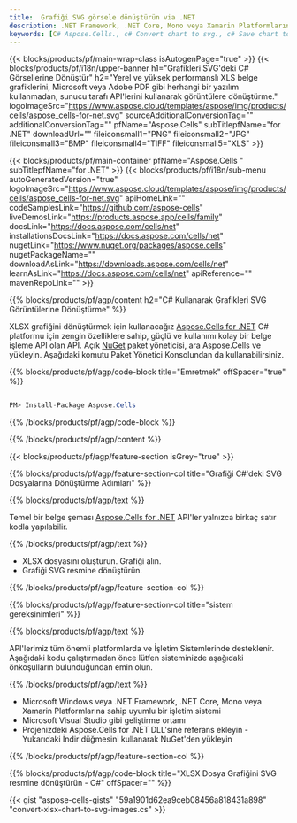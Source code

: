 ```yaml
---
title:  Grafiği SVG görsele dönüştürün via .NET
description: .NET Framework, .NET Core, Mono veya Xamarin Platformlarındaki XLSX dosyasındaki grafiği dönüştürmek için C# kaynak kodu.
keywords: [C# Aspose.Cells., c# Convert chart to svg., c# Save chart to svg., c# chart to svg]
---
```

{{< blocks/products/pf/main-wrap-class isAutogenPage="true" >}}
{{< blocks/products/pf/i18n/upper-banner h1="Grafikleri SVG\'deki C# Görsellerine Dönüştür" h2="Yerel ve yüksek performanslı XLS belge grafiklerini, Microsoft veya Adobe PDF gibi herhangi bir yazılım kullanmadan, sunucu tarafı API\'lerini kullanarak görüntülere dönüştürme." logoImageSrc="https://www.aspose.cloud/templates/aspose/img/products/cells/aspose_cells-for-net.svg" sourceAdditionalConversionTag="" additionalConversionTag="" pfName="Aspose.Cells" subTitlepfName="for .NET" downloadUrl="" fileiconsmall1="PNG" fileiconsmall2="JPG" fileiconsmall3="BMP" fileiconsmall4="TIFF" fileiconsmall5="XLS" >}}

{{< blocks/products/pf/main-container pfName="Aspose.Cells " subTitlepfName="for .NET" >}}
{{< blocks/products/pf/i18n/sub-menu autoGeneratedVersion="true" logoImageSrc="https://www.aspose.cloud/templates/aspose/img/products/cells/aspose_cells-for-net.svg" apiHomeLink="" codeSamplesLink="https://github.com/aspose-cells" liveDemosLink="https://products.aspose.app/cells/family" docsLink="https://docs.aspose.com/cells/net" installationsDocsLink="https://docs.aspose.com/cells/net" nugetLink="https://www.nuget.org/packages/aspose.cells" nugetPackageName="" downloadAsLink="https://downloads.aspose.com/cells/net" learnAsLink="https://docs.aspose.com/cells/net" apiReference="" mavenRepoLink="" >}}

{{% blocks/products/pf/agp/content h2="C# Kullanarak Grafikleri SVG Görüntülerine Dönüştürme" %}}

 XLSX grafiğini dönüştürmek için kullanacağız
 [Aspose.Cells for .NET](https://products.aspose.com/cells/net) 
 C# platformu için zengin özelliklere sahip, güçlü ve kullanımı kolay bir belge işleme API olan API. Açık
 [NuGet](https://www.nuget.org/packages/aspose.cells) 
 paket yöneticisi, ara
 Aspose.Cells 
 ve yükleyin. Aşağıdaki komutu Paket Yönetici Konsolundan da kullanabilirsiniz.

{{% blocks/products/pf/agp/code-block title="Emretmek" offSpacer="true" %}}

```cs

PM> Install-Package Aspose.Cells

```

{{% /blocks/products/pf/agp/code-block %}}

{{% /blocks/products/pf/agp/content %}}

{{< blocks/products/pf/agp/feature-section isGrey="true" >}}

{{% blocks/products/pf/agp/feature-section-col title="Grafiği C#\'deki SVG Dosyalarına Dönüştürme Adımları" %}}

{{% blocks/products/pf/agp/text %}}

 Temel bir belge şeması
 [Aspose.Cells for .NET](https://products.aspose.com/cells/net) 
 API'ler yalnızca birkaç satır kodla yapılabilir.

{{% /blocks/products/pf/agp/text %}}

+ XLSX dosyasını oluşturun.
Grafiği alın.
+ Grafiği SVG resmine dönüştürün.

{{% /blocks/products/pf/agp/feature-section-col %}}

{{% blocks/products/pf/agp/feature-section-col title="sistem gereksinimleri" %}}

{{% blocks/products/pf/agp/text %}}

 API'lerimiz tüm önemli platformlarda ve İşletim Sistemlerinde desteklenir. Aşağıdaki kodu çalıştırmadan önce lütfen sisteminizde aşağıdaki önkoşulların bulunduğundan emin olun.

{{% /blocks/products/pf/agp/text %}}

-  Microsoft Windows veya .NET Framework, .NET Core, Mono veya Xamarin Platformlarına sahip uyumlu bir işletim sistemi
-  Microsoft Visual Studio gibi geliştirme ortamı
-  Projenizdeki Aspose.Cells for .NET DLL'sine referans ekleyin - Yukarıdaki İndir düğmesini kullanarak NuGet'den yükleyin

{{% /blocks/products/pf/agp/feature-section-col %}}

{{% blocks/products/pf/agp/code-block title="XLSX Dosya Grafiğini SVG resmine dönüştürün - C#" offSpacer="" %}}

{{< gist "aspose-cells-gists" "59a1901d62ea9ceb08456a818431a898" "convert-xlsx-chart-to-svg-images.cs" >}}
